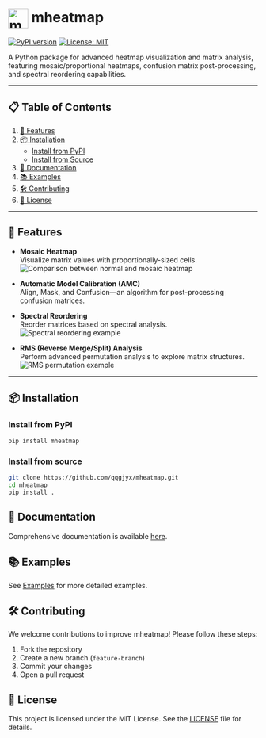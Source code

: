 # <img src="docs/assets/mheatmap.png" width="40px" align="center" alt="mheatmap logo"> mheatmap

[![PyPI version](https://badge.fury.io/py/mheatmap.svg)](https://badge.fury.io/py/mheatmap)
[![License: MIT](https://img.shields.io/badge/License-MIT-yellow.svg)](https://opensource.org/licenses/MIT)

A Python package for advanced heatmap visualization and matrix analysis,
featuring mosaic/proportional heatmaps, confusion matrix post-processing,
and spectral reordering capabilities.

---

## 📋 Table of Contents

1. [🚀 Features](#-features)
2. [📦 Installation](#-installation)
    - [Install from PyPI](#install-from-pypi)
    - [Install from Source](#install-from-source)
3. [📘 Documentation](#-documentation)
4. [📚 Examples](#-examples)
5. [🛠 Contributing](#-contributing)
6. [📝 License](#-license)

---

## 🚀 Features

- **Mosaic Heatmap**  
  Visualize matrix values with proportionally-sized cells.  
  ![Comparison between normal and mosaic heatmap](docs/examples/images/basic_mosaic_heatmap.png)

- **Automatic Model Calibration (AMC)**  
  Align, Mask, and Confusion—an algorithm for post-processing confusion matrices.

- **Spectral Reordering**  
  Reorder matrices based on spectral analysis.
  ![Spectral reordering example](docs/examples/images/spectral_reordering.png)

- **RMS (Reverse Merge/Split) Analysis**  
  Perform advanced permutation analysis to explore matrix structures.  
  ![RMS permutation example](docs/examples/images/rms_permutation.png)

---

## 📦 Installation

### Install from PyPI

```bash
pip install mheatmap
```

### Install from source

```bash
git clone https://github.com/qqgjyx/mheatmap.git
cd mheatmap
pip install .
```

## 📘 Documentation

Comprehensive documentation is available [here](https://www.qqgjyx.com/mheatmap).

## 📚 Examples

See [Examples](docs/examples) for more detailed examples.

## 🛠 Contributing

We welcome contributions to improve mheatmap! Please follow these steps:

1. Fork the repository
2. Create a new branch (`feature-branch`)
3. Commit your changes
4. Open a pull request

## 📝 License

This project is licensed under the MIT License.
See the [LICENSE](LICENSE) file for details.
